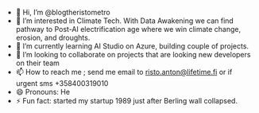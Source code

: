 - 👋 Hi, I’m @blogtheristometro
- 👀 I’m interested in Climate Tech. With Data Awakening we can find pathway to Post-AI electrification age where we win climate change, erosion, and droughts.
- 🌱 I’m currently learning AI Studio on Azure, building couple of projects.
- 💞️ I’m looking to collaborate on projects that are looking new developers on their team
- 📫 How to reach me ; send me email to risto.anton@lifetime.fi or if urgent sms +358400319010
- 😄 Pronouns: He
- ⚡ Fun fact: started my startup 1989 just after Berling wall collapsed.

<!---
blogtheristometro/blogtheristometro is a ✨ special ✨ repository because its `README.md` (this file) appears on your GitHub profile.
You can click the Preview link to take a look at your changes.
--->
